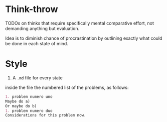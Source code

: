 # Think-throw
TODOs on thinks that require specifically mental comparative effort, not demanding anything but evaluation.

Idea is to diminish chance of procrastination by outlining exactly what could be done in each state of mind.

# Style
1. A `.md` file for every state

inside the file the numbered list of the problems, as follows:
```md
1. problem numero uno
Maybe do a)
Or maybe do b)
1. problem numero duo
Considerations for this problem now.
```
